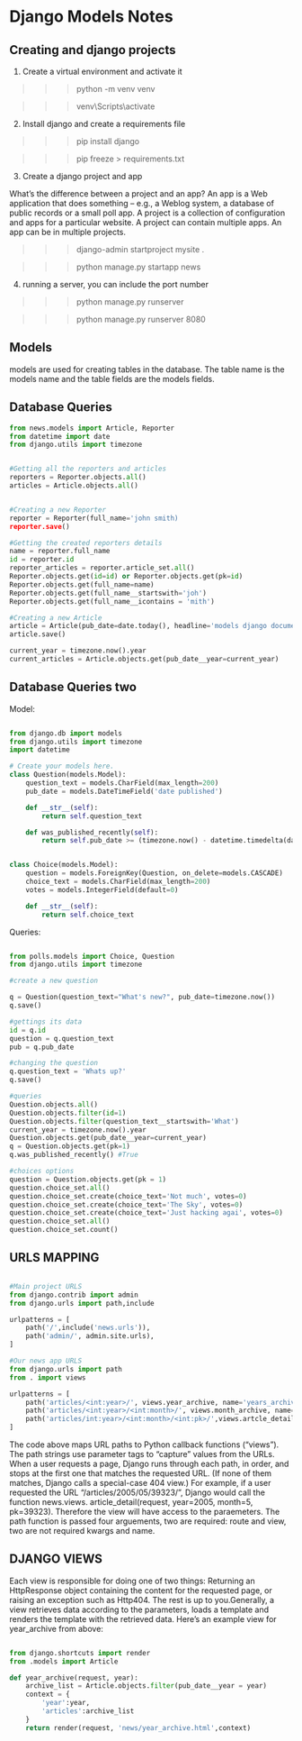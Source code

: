 # Django Models Notes

## Creating and django projects

1. Create a virtual environment and activate it

> > > python -m venv venv

> > > venv\Scripts\activate

2. Install django and create a requirements file

> > > pip install django

> > > pip freeze > requirements.txt

3. Create a django project and app

What’s the difference between a project and an app? An app is a Web application that does something – e.g., a Weblog system, a database of public records or a small poll app. A project is a collection of configuration and apps for a particular website. A project can contain multiple apps. An app can be in multiple projects.

> > > django-admin startproject mysite .

> > > python manage.py startapp news

4. running a server, you can include the port number

> > > python manage.py runserver

> > > python manage.py runserver 8080

## Models

models are used for creating tables in the database. The table name is the models name and the table fields are the models fields.

## Database Queries

```python
from news.models import Article, Reporter
from datetime import date
from django.utils import timezone


#Getting all the reporters and articles
reporters = Reporter.objects.all()
articles = Article.objects.all()


#Creating a new Reporter
reporter = Reporter(full_name='john smith)
reporter.save()

#Getting the created reporters details
name = reporter.full_name
id = reporter.id
reporter_articles = reporter.article_set.all()
Reporter.objects.get(id=id) or Reporter.objects.get(pk=id)
Reporter.objects.get(full_name=name)
Reporter.objects.get(full_name__startswith='joh')
Reporter.objects.get(full_name__icontains = 'mith')

#Creating a new Article
article = Article(pub_date=date.today(), headline='models django documentation', content='content example one', reporter=reporter)
article.save()

current_year = timezone.now().year
current_articles = Article.objects.get(pub_date__year=current_year)

```

## Database Queries two

Model:

```Python

from django.db import models
from django.utils import timezone
import datetime

# Create your models here.
class Question(models.Model):
    question_text = models.CharField(max_length=200)
    pub_date = models.DateTimeField('date published')

    def __str__(self):
        return self.question_text

    def was_published_recently(self):
        return self.pub_date >= (timezone.now() - datetime.timedelta(days=1))


class Choice(models.Model):
    question = models.ForeignKey(Question, on_delete=models.CASCADE)
    choice_text = models.CharField(max_length=200)
    votes = models.IntegerField(default=0)

    def __str__(self):
        return self.choice_text
```

Queries:

```python

from polls.models import Choice, Question
from django.utils import timezone

#create a new question

q = Question(question_text="What's new?", pub_date=timezone.now())
q.save()

#gettings its data
id = q.id
question = q.question_text
pub = q.pub_date

#changing the question
q.question_text = 'Whats up?'
q.save()

#queries
Question.objects.all()
Question.objects.filter(id=1)
Question.objects.filter(question_text__startswith='What')
current_year = timezone.now().year
Question.objects.get(pub_date__year=current_year)
q = Question.objects.get(pk=1)
q.was_published_recently() #True

#choices options
question = Question.objects.get(pk = 1)
question.choice_set.all()
question.choice_set.create(choice_text='Not much', votes=0)
question.choice_set.create(choice_text='The Sky', votes=0)
question.choice_set.create(choice_text='Just hacking agai', votes=0)
question.choice_set.all()
question.choice_set.count()

```

## URLS MAPPING

```python

#Main project URLS
from django.contrib import admin
from django.urls import path,include

urlpatterns = [
    path('/',include('news.urls')),
    path('admin/', admin.site.urls),
]

#Our news app URLS
from django.urls import path
from . import views

urlpatterns = [
    path('articles/<int:year>/', views.year_archive, name='years_archive'),
    path('articles/<int:year>/<int:month>/', views.month_archive, name='month_archive'),
    path('articles/int:year>/<int:month>/<int:pk>/',views.artcle_detail, name='article_detail')
]
```

The code above maps URL paths to Python callback functions (“views”). The path strings use parameter tags to “capture” values from the URLs. When a user requests a page, Django runs through each path, in order, and stops at the first one that matches the requested URL. (If none of them matches, Django calls a special-case 404 view.)
For example, if a user requested the URL “/articles/2005/05/39323/”, Django would call the function news.views.
article_detail(request, year=2005, month=5, pk=39323).
Therefore the view will have access to the paraemeters.
The path function is passed four arguements, two are required: route and view, two are not
required kwargs and name.

## DJANGO VIEWS

Each view is responsible for doing one of two things: Returning an HttpResponse object containing the content for the requested page, or raising an exception such as Http404. The rest is up to you.Generally, a view retrieves data according to the parameters, loads a template and renders the template with the retrieved data. Here’s an example view for year_archive from above:

```python

from django.shortcuts import render
from .models import Article

def year_archive(request, year):
    archive_list = Article.objects.filter(pub_date__year = year)
    context = {
        'year':year,
        'articles':archive_list
    }
    return render(request, 'news/year_archive.html',context)
```
